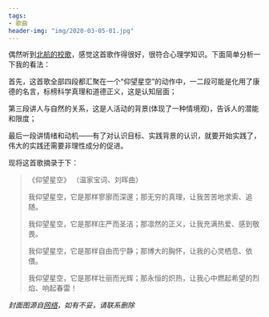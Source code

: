 ```yaml
---
tags:
- 歌曲
header-img: "img/2020-03-05-01.jpg"
---
```

偶然听到[北航的校歌](https://b23.tv/1LoyBb)，感觉这首歌作得很好，很符合心理学知识。下面简单分析一下我的看法：

首先，这首歌全部四段都汇聚在一个“仰望星空”的动作中，一二段可能是化用了康德的名言，标榜科学真理和道德正义，这是认知层面；

第三段讲人与自然的关系，这是人活动的背景(体现了一种情境观)，告诉人的潜能和限度；

最后一段讲情绪和动机——有了对认识目标、实践背景的认识，就要开始实践了，伟大的实践还需要非理性成分的促进。

现将这首歌摘录于下：
> 《仰望星空》
> （温家宝词、刘晖曲）
> 
> 我仰望星空，它是那样寥廓而深邃；那无穷的真理，让我苦苦地求索、追随。
> 
> 我仰望星空，它是那样庄严而圣洁；那凛然的正义，让我充满热爱、感到敬畏。
> 
> 我仰望星空，它是那样自由而宁静；那博大的胸怀，让我的心灵栖息、依偎。
> 
> 我仰望星空，它是那样壮丽而光辉；那永恒的炽热，让我心中燃起希望的烈焰、响起春雷！

_封面图源自[网络](https://www.dgtle.com/thread-803512-1-1.html)，如有不妥，请联系删除_